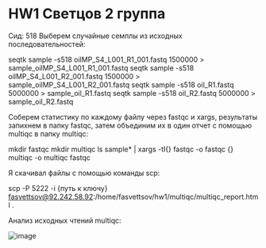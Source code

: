 # HW1 Светцов 2 группа

Сид: 518
Выберем случайные семплы из исходных последовательностей:

seqtk sample -s518 oilMP_S4_L001_R1_001.fastq 1500000 > sample_oilMP_S4_L001_R1_001.fastq
seqtk sample -s518 oilMP_S4_L001_R2_001.fastq 1500000 > sample_oilMP_S4_L001_R2_001.fastq
seqtk sample -s518 oil_R1.fastq 5000000 > sample_oil_R1.fastq
seqtk sample -s518 oil_R2.fastq 5000000 > sample_oil_R2.fastq

Соберем статистику по каждому файлу через fastqc и xargs, результаты запихнем в папку fastqc, затем объединим их в один отчет с помощью multiqc в папку multiqc:

mkdir fastqc
mkdir multiqc
ls sample* | xargs -tI{} fastqc -o fastqc {}
multiqc -o multiqc fastqc

Я скачивал файлы с помощью команды scp:

scp -P 5222 -i {путь к ключу} fasvettsov@92.242.58.92:/home/fasvettsov/hw1/multiqc/multiqc_report.html .

Анализ исходных чтений multiqc:

![image](https://user-images.githubusercontent.com/86132283/139121122-9fc3c675-15dc-4c9d-92cc-9896a4f4db83.png)

